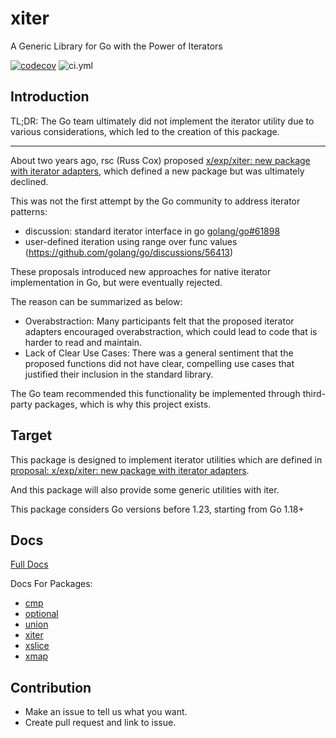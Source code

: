 # xiter
A Generic Library for Go with the Power of Iterators

[![codecov](https://codecov.io/gh/dashjay/xiter/graph/badge.svg?token=GTTJNP1MHT)](https://codecov.io/gh/dashjay/xiter)
![ci.yml](https://github.com/dashjay/xiter/actions/workflows/ci.yml/badge.svg?branch=main)

## Introduction

TL;DR:
The Go team ultimately did not implement the iterator utility due to various considerations, which led to the creation of this package.

---- 

About two years ago, rsc (Russ Cox) proposed [x/exp/xiter: new package with iterator adapters](https://github.com/golang/go/issues/61898), which defined a new package but was ultimately declined.

This was not the first attempt by the Go community to address iterator patterns:
- discussion: standard iterator interface in go [golang/go#61898](https://github.com/golang/go/issues/61898)
- user-defined iteration using range over func values (https://github.com/golang/go/discussions/56413)

These proposals introduced new approaches for native iterator implementation in Go, but were eventually rejected.

The reason can be summarized as below:

- Overabstraction: Many participants felt that the proposed iterator adapters encouraged overabstraction, which could lead to code that is harder to read and maintain.
- Lack of Clear Use Cases: There was a general sentiment that the proposed functions did not have clear, compelling use cases that justified their inclusion in the standard library.

The Go team recommended this functionality be implemented through third-party packages, which is why this project exists.

## Target
This package is designed to implement iterator utilities which are defined in [proposal: x/exp/xiter: new package with iterator adapters](https://github.com/golang/go/issues/61898).

And this package will also provide some generic utilities with iter.

This package considers Go versions before 1.23, starting from Go 1.18+

## Docs

[Full Docs](./doc/doc.md)

Docs For Packages:

- [cmp](./pkg/cmp/README.md)
- [optional](./pkg/optional/README.md)
- [union](./pkg/union/README.md)
- [xiter](./pkg/xiter/README.md)
- [xslice](./pkg/xslice/README.md)
- [xmap](./pkg/xmap/README.md)

## Contribution

- Make an issue to tell us what you want.
- Create pull request and link to issue.

